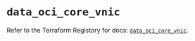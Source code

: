 # `data_oci_core_vnic`

Refer to the Terraform Registory for docs: [`data_oci_core_vnic`](https://registry.terraform.io/providers/oracle/oci/6.18.0/docs/data-sources/core_vnic).
